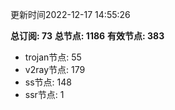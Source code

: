 更新时间2022-12-17 14:55:26

**总订阅: 73**
**总节点: 1186**
**有效节点: 383**
- trojan节点: 55
- v2ray节点: 179
- ss节点: 148
- ssr节点: 1
